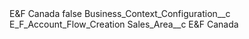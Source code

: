 <?xml version="1.0" encoding="UTF-8"?>
<CustomMetadata xmlns="http://soap.sforce.com/2006/04/metadata" xmlns:xsi="http://www.w3.org/2001/XMLSchema-instance" xmlns:xsd="http://www.w3.org/2001/XMLSchema">
    <label>E&amp;F Canada</label>
    <protected>false</protected>
    <values>
        <field>Business_Context_Configuration__c</field>
        <value xsi:type="xsd:string">E_F_Account_Flow_Creation</value>
    </values>
    <values>
        <field>Sales_Area__c</field>
        <value xsi:type="xsd:string">E&amp;F Canada</value>
    </values>
</CustomMetadata>
